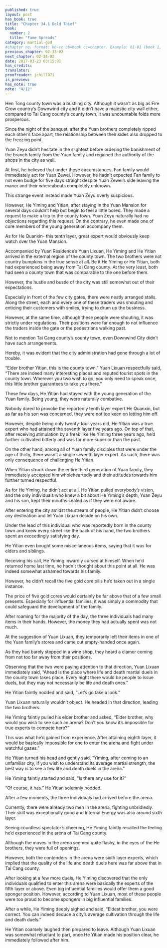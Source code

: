 ```yaml
---
published: true
layout: post
has_book: true
title: "Chapter 34.1 Gold Thief"
book:
  number: 2
  title: "Fame Spreads"
category: martial-god
#chapter no. format: bb-cc bb=book cc=chapter. Example: 01-01 (book 1, chapter 1)
previous_chapter: 02-33-02
next_chapter: 02-34-02
date: 2017-03-23 03:15:01 
has_credits:
translator:
proofreader: jchill071
is_preview: 
has_note: true
note: "4/12"
---
```

Hen Tong county town was a bustling city. Although it wasn’t as big as Fire Crow country’s Downwind city and it didn’t have a majestic city wall either, compared to Tai Cang county’s county town, it was uncountable folds more prosperous.

Since the night of the banquet, after the Yuan brothers completely ripped each other’s face apart, the relationship between their sides also dropped to the freezing point.

Yuan Zeyu didn’t hesitate in the slightest before ordering the banishment of the branch family from the Yuan family and regained the authority of the shops in the city as well.

At first, he believed that under these circumstances, Fan family would immediately act for Yuan Zewei. However, he hadn’t expected Fan family to not even budge for five days straight despite Yuan Zewei’s side leaving the manor and their whereabouts completely unknown.

This strange event instead made Yuan Zeyu overly suspicious.

However, He Yiming and Yitian, after staying in the Yuan Mansion for several days couldn’t help but begin to feel a little bored. They made a request to make a trip to the county town. Yuan Zeyu naturally had no objections regarding this request. On the contrary, he even made one of core members of the young generation accompany them.
<!--more-->
As for He Quanxin- this tenth layer, great expert would obviously keep watch over the Yuan Mansion.

Accompanied by Yuan Residence’s Yuan Lixuan, He Yiming and He Yitian arrived in the external region of the county town. The two brothers were not country bumpkins in the true sense at all. Be it He Yiming or He Yitian, both had experienced being away from Tai Cang county. At the very least, both had seen a county town that was comparable to the one before them.

However, the hustle and bustle of the city was still somewhat out of their expectations.

Especially in front of the few city gates, there were neatly arranged stalls. Along the street, each and every one of these traders was shouting and enticing their customers with smiles, trying to drum up the business.

However, at the same time, although these people were shouting, it was strictly under regulations. Their positions were far enough to not influence the traders inside the gate or the pedestrians walking past.

Not to mention Tai Cang county’s county town, even Downwind City didn’t have such arrangements.

Hereby, it was evident that the city administration had  gone through a lot of trouble.

“Elder brother Yitian, this is the county town.” Yuan Lixuan respectfully said, “There are indeed many interesting places and reputed tourist spots in the county town. Wherever you two wish to go, you only need to speak once, this little brother guarantees to take you there.”

These few days, He Yitian had stayed with the young generation of the Yuan family. Being young, they were naturally combative.

Nobody dared to provoke the reportedly tenth layer expert He Quanxin, but as far as his son was concerned, they were not too keen on letting him off.

However, despite being only twenty-four years old, He Yitian was a true expert who had attained the seventh layer five years ago. On top of that, after receiving stimulation by a freak like He Yiming three years ago, he’d further cultivated bitterly and was far more superior than the past.

On the other hand, among all of Yuan family disciples that were under the age of thirty, there wasn’t a single seventh layer expert. As such, there was only consequence of challenging He Yitian.

When Yitian struck down the entire third generation of Yuan family, they immediately accepted him wholeheartedly and their attitudes towards him further turned respectful.

As for He Yiming, he didn’t act at all. He Yitian pulled everybody’s vision, and the only individuals who knew a bit about He Yiming’s depth, Yuan Zeyu and his son, kept their mouths sealed as if they were not aware.

After entering the city amidst the stream of people, He Yitian didn’t choose any destination and let Yuan Lixuan decide on his own.

Under the lead of this individual who was reportedly born in the county town and knew every street like the back of his hand, the two brothers spent an exceedingly satisfying day.

He Yitian even bought some miscellaneous items, saying that it was for elders and siblings.

Receiving his call, He Yiming inwardly cursed at himself. When he’d returned home last time, he hadn't thought about this point at all. He was indeed somewhat ashamed towards his family.

However, he didn’t recall the five gold core pills he’d taken out in a single instance.

The price of five gold cores would certainly be far above that of a few small presents. Especially for influential families, it was simply a commodity that could safeguard the development of the family.

After roaming for the majority of the day, the three individuals had many items in their hands. However, the money they had actually spent was not much.

At the suggestion of Yuan Lixuan, they temporarily left their items in one of the Yuan family’s stores and came out empty-handed once again.

As they had barely stepped in a wine shop, they heard a clamor coming from not too far away from their positions.

Observing that the two were paying attention to that direction, Yuan Lixuan immediately said, “Ahead is the place where life and death martial duels in the county town takes place. Every night there would be people to issue duels, but they may not necessarily be life and death ones.”

He Yitian faintly nodded and said, “Let’s go take a look.”

Yuan Lixuan naturally wouldn’t object. He headed in that direction, leading the two brothers.

He Yiming faintly pulled his elder brother and asked, “Elder brother, why would you wish to see such an arena? Don’t you know it’s impossible for true experts to compete here?”

This was what he’d gained from experience. After attaining eighth layer, it would be basically impossible for one to enter the arena and fight under watchful gazes.”

He Yitian turned his head and gently said, “Yiming, after coming to an unfamiliar city, if you wish to understand its average martial strength, the best way is to see a few life and death duels in the arena.”

He Yiming faintly started and said, “Is there any use for it?”

“Of course, it has.” He Yitian solemnly nodded.

After a few moments, the three individuals had arrived before the arena.

Currently, there were already two men in the arena, fighting unbridledly. Their skill was exceptionally good and Internal Energy was also around sixth layer.

Seeing countless spectator’s cheering, He Yiming faintly recalled the feeling he’d experienced in the arena of Tai Cang county.

Although the moves in the arena seemed quite flashy, in the eyes of the He brothers, they were full of openings.

However, both the contenders in the arena were sixth layer experts, which implied that the quality of the life and death duels here was far above that in Tai Cang county.

After looking at a few more duels, He Yiming discovered that the only individuals qualified to enter this arena were basically the experts of the fifth layer or above. Even big influential families would offer them a good sponger position. However, according to Yuan Lixuan, most of these people were too proud to become spongers in big influential families.

After a while, He Yiming deeply sighed and said, “Eldest brother, you were correct. You can indeed deduce a city’s average cultivation through the life and death duels.”

He Yitian coarsely laughed then prepared to leave. Although Yuan Lixuan was somewhat reluctant to part, once He Yitian made his position clear, he immediately followed after him.




